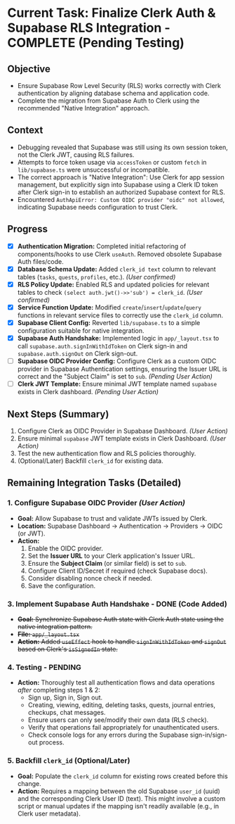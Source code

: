 # Current Task: Finalize Clerk Auth & Supabase RLS Integration - COMPLETE (Pending Testing)

## Objective
- Ensure Supabase Row Level Security (RLS) works correctly with Clerk authentication by aligning database schema and application code.
- Complete the migration from Supabase Auth to Clerk using the recommended "Native Integration" approach.

## Context
- Debugging revealed that Supabase was still using its own session token, not the Clerk JWT, causing RLS failures.
- Attempts to force token usage via `accessToken` or custom `fetch` in `lib/supabase.ts` were unsuccessful or incompatible.
- The correct approach is "Native Integration": Use Clerk for app session management, but explicitly sign into Supabase using a Clerk ID token after Clerk sign-in to establish an authorized Supabase context for RLS.
- Encountered `AuthApiError: Custom OIDC provider "oidc" not allowed`, indicating Supabase needs configuration to trust Clerk.

## Progress
- [x] **Authentication Migration:** Completed initial refactoring of components/hooks to use Clerk `useAuth`. Removed obsolete Supabase Auth files/code.
- [x] **Database Schema Update:** Added `clerk_id text` column to relevant tables (`tasks`, `quests`, `profiles`, etc.). *(User confirmed)*
- [x] **RLS Policy Update:** Enabled RLS and updated policies for relevant tables to check `(select auth.jwt()->>'sub') = clerk_id`. *(User confirmed)*
- [x] **Service Function Update:** Modified `create`/`insert`/`update`/`query` functions in relevant service files to correctly use the `clerk_id` column.
- [x] **Supabase Client Config:** Reverted `lib/supabase.ts` to a simple configuration suitable for native integration.
- [x] **Supabase Auth Handshake:** Implemented logic in `app/_layout.tsx` to call `supabase.auth.signInWithIdToken` on Clerk sign-in and `supabase.auth.signOut` on Clerk sign-out.
- [ ] **Supabase OIDC Provider Config:** Configure Clerk as a custom OIDC provider in Supabase Authentication settings, ensuring the Issuer URL is correct and the "Subject Claim" is set to `sub`. *(Pending User Action)*
- [ ] **Clerk JWT Template:** Ensure minimal JWT template named `supabase` exists in Clerk dashboard. *(Pending User Action)*

## Next Steps (Summary)
1.  Configure Clerk as OIDC Provider in Supabase Dashboard. *(User Action)*
2.  Ensure minimal `supabase` JWT template exists in Clerk Dashboard. *(User Action)*
3.  Test the new authentication flow and RLS policies thoroughly.
4.  (Optional/Later) Backfill `clerk_id` for existing data.

## Remaining Integration Tasks (Detailed)

### 1. Configure Supabase OIDC Provider *(User Action)*

*   **Goal:** Allow Supabase to trust and validate JWTs issued by Clerk.
*   **Location:** Supabase Dashboard -> Authentication -> Providers -> OIDC (or JWT).
*   **Action:**
    1.  Enable the OIDC provider.
    2.  Set the **Issuer URL** to your Clerk application's Issuer URL.
    3.  Ensure the **Subject Claim** (or similar field) is set to `sub`.
    4.  Configure Client ID/Secret if required (check Supabase docs).
    5.  Consider disabling nonce check if needed.
    6.  Save the configuration.

### 3. Implement Supabase Auth Handshake - DONE (Code Added)

*   ~~**Goal:** Synchronize Supabase Auth state with Clerk Auth state using the native integration pattern.~~
*   ~~**File:** `app/_layout.tsx`~~
*   ~~**Action:** Added `useEffect` hook to handle `signInWithIdToken` and `signOut` based on Clerk's `isSignedIn` state.~~

### 4. Testing - PENDING

*   **Action:** Thoroughly test all authentication flows and data operations *after* completing steps 1 & 2:
    *   Sign up, Sign in, Sign out.
    *   Creating, viewing, editing, deleting tasks, quests, journal entries, checkups, chat messages.
    *   Ensure users can only see/modify their own data (RLS check).
    *   Verify that operations fail appropriately for unauthenticated users.
    *   Check console logs for any errors during the Supabase sign-in/sign-out process.

### 5. Backfill `clerk_id` (Optional/Later)

*   **Goal:** Populate the `clerk_id` column for existing rows created before this change.
*   **Action:** Requires a mapping between the old Supabase `user_id` (uuid) and the corresponding Clerk User ID (text). This might involve a custom script or manual updates if the mapping isn't readily available (e.g., in Clerk user metadata).
